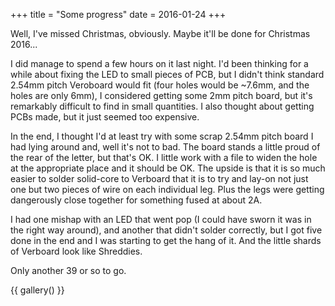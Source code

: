 +++
title = "Some progress"
date = 2016-01-24
+++

Well, I've missed Christmas, obviously. Maybe it'll be done for Christmas 2016...

I did manage to spend a few hours on it last night. I'd been thinking for a while about fixing the LED to small pieces of PCB, but I didn't think standard 2.54mm pitch Veroboard would fit (four holes would be ~7.6mm, and the holes are only 6mm), I considered getting some 2mm pitch board, but it's remarkably difficult to find in small quantities. I also thought about getting PCBs made, but it just seemed too expensive.

In the end, I thought I'd at least try with some scrap 2.54mm pitch board I had lying around and, well it's not to bad. The board stands a little proud of the rear of the letter, but that's OK. I little work with a file to widen the hole at the appropriate place and it should be OK. The upside is that it is so much easier to solder solid-core to Verboard that it is to try and lay-on not just one but two pieces of wire on each individual leg. Plus the legs were getting dangerously close together for something fused at about 2A.

I had one mishap with an LED that went pop (I could have sworn it was in the right way around), and another that didn't solder correctly, but I got five done in the end and I was starting to get the hang of it. And the little shards of Verboard look like Shreddies.

Only another 39 or so to go.

{{ gallery() }}
